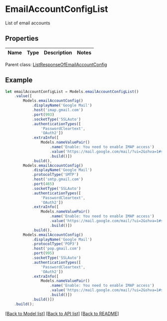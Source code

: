 # EmailAccountConfigList

List of email accounts             

## Properties
Name | Type | Description | Notes
---- | ---- | ----------- | -----

 Parent class: [ListResponseOfEmailAccountConfig](ListResponseOfEmailAccountConfig.md)


## Example
```typescript
let emailAccountConfigList = Models.emailAccountConfigList()
    .value([
        Models.emailAccountConfig()
            .displayName('Google Mail')
            .host('imap.gmail.com')
            .port(993)
            .socketType('SSLAuto')
            .authenticationTypes([
                'PasswordCleartext',
                'OAuth2'])
            .extraInfo([
                Models.nameValuePair()
                    .name('Enable: You need to enable IMAP access')
                    .value('https://mail.google.com/mail/?ui=2&shva=1#settings/fwdandpop')
                    .build()])
            .build(),
        Models.emailAccountConfig()
            .displayName('Google Mail')
            .protocolType('SMTP')
            .host('smtp.gmail.com')
            .port(465)
            .socketType('SSLAuto')
            .authenticationTypes([
                'PasswordCleartext',
                'OAuth2'])
            .extraInfo([
                Models.nameValuePair()
                    .name('Enable: You need to enable IMAP access')
                    .value('https://mail.google.com/mail/?ui=2&shva=1#settings/fwdandpop')
                    .build()])
            .build(),
        Models.emailAccountConfig()
            .displayName('Google Mail')
            .protocolType('POP3')
            .host('pop.gmail.com')
            .port(995)
            .socketType('SSLAuto')
            .authenticationTypes([
                'PasswordCleartext',
                'OAuth2'])
            .extraInfo([
                Models.nameValuePair()
                    .name('Enable: You need to enable IMAP access')
                    .value('https://mail.google.com/mail/?ui=2&shva=1#settings/fwdandpop')
                    .build()])
            .build()])
    .build();
```


[[Back to Model list]](README.md#documentation-for-models) [[Back to API list]](README.md#documentation-for-api-endpoints) [[Back to README]](README.md)
